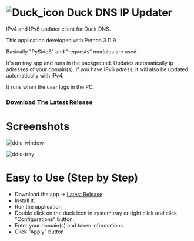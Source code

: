 # ![Duck_icon](https://github.com/user-attachments/assets/c7a2ab4a-8b32-4b1c-98ac-9e20f736e4e1) Duck DNS IP Updater

IPv4 and IPv6 updater client for Duck DNS.

This application developed with Python 3.11.9

Basically "PySide6" and "requests" modules are used.

It's an tray app and runs in the background. Updates automatically ip adresses of your domain(s).
If you have IPv6 adress, it will also be updated automatically with IPv4.

It runs when the user logs in the PC.


### [Download The Latest Release](https://github.com/Movansha/duck-dns-ip-updater/releases/latest)


# Screenshots
![ddiu-window](https://github.com/user-attachments/assets/637ebd9e-18d0-4372-95d9-1ce4d6186ca5)

![ddiu-tray](https://github.com/user-attachments/assets/38dd425d-fe0b-4911-ace6-6121ec924f56)



# Easy to Use (Step by Step)
- Download the app -> [Latest Release](https://github.com/Movansha/duck-dns-ip-updater/releases/latest)
- Install it.
- Run the application
- Double click on the duck icon in system tray or right click and click "Configurations" button.
- Enter your domain(s) and token informations
- Click "Apply" button
